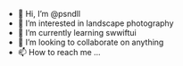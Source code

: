 - 👋 Hi, I’m @psndll
- 👀 I’m interested in landscape photography
- 🌱 I’m currently learning swwiftui
- 💞️ I’m looking to collaborate on anything
- 📫 How to reach me ...

<!---
psndll/psndll is a ✨ special ✨ repository because its `README.md` (this file) appears on your GitHub profile.
You can click the Preview link to take a look at your changes.
--->
